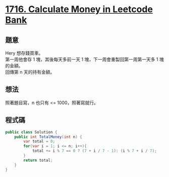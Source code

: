 # [1716. Calculate Money in Leetcode Bank](https://leetcode.com/problems/calculate-money-in-leetcode-bank/?envType=daily-question&envId=2023-12-06)

## 題意

Hery 想存錢買車。  
第一周他會存 1 塊，其後每天多前一天 1 塊，下一周會重製回第一周第一天多 1 塊的金額。  
回傳第 n 天的持有金額。

## 想法

照著題目寫，n 也只有 <= 1000，照著寫就行。

## 程式碼

```csharp
public class Solution {
    public int TotalMoney(int n) {
        var total = 0;
        for(var i = 1; i <= n; i++){
            total += i % 7 == 0 ? (7 + i / 7 - 1): (i % 7 + i / 7);
        }
        return total;
    }
}
```
